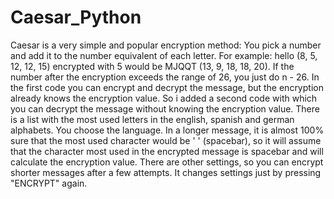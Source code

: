 # Caesar_Python
Caesar is a very simple and popular encryption method: You pick a number and add it to the number equivalent of each letter. For example: hello (8, 5, 12, 12, 15) encrypted with 5 would be MJQQT (13, 9, 18, 18, 20). If the number after the encryption exceeds the range of 26, you just do n - 26. In the first code you can encrypt and decrypt the message, but the encryption already knows the encryption value. So i added a second code with which you can decrypt the message without knowing the encryption value. There is a list with the most used letters in the english, spanish and german alphabets. You choose the language. In a longer message, it is almost 100% sure that the most used character would be ' ' (spacebar), so it will assume that the character most used in the encrypted message is spacebar and will calculate the encryption value. There are other settings, so you can encrypt shorter messages after a few attempts. It changes settings just by pressing "ENCRYPT" again. 

